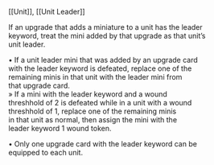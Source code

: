 [[Unit]], [[Unit Leader]]

If an upgrade that adds a miniature to a unit has the leader  
keyword, treat the mini added by that upgrade as that unit’s  
unit leader.  

• If a unit leader mini that was added by an upgrade card  
with the leader keyword is defeated, replace one of the  
remaining minis in that unit with the leader mini from  
that upgrade card.  
» If a mini with the leader keyword and a wound  
threshhold of 2 is defeated while in a unit with a wound  
threshhold of 1, replace one of the remaining minis  
in that unit as normal, then assign the mini with the  
leader keyword 1 wound token.  

• Only one upgrade card with the leader keyword can be  
equipped to each unit.